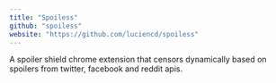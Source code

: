 ```yaml
---
title: "Spoiless"
github: "spoiless"
website: "https://github.com/luciencd/spoiless"
---
```


A spoiler shield chrome extension that censors dynamically based on spoilers from twitter, facebook and reddit apis.
